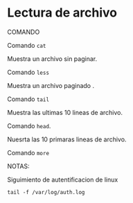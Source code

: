 # Lectura de archivo

COMANDO 

Comando `cat `

Muestra un archivo sin paginar. 

Comando `less` 

Muestra un archivo paginado . 

Comando `tail`

Muestra las ultimas 10 lineas de archivo. 

Comando `head`. 

Nuesrta las 10 primaras lineas de archivo. 

Comando `more `

NOTAS:

Siguimiento de autentificacion de linux

```
tail -f /var/log/auth.log
```
